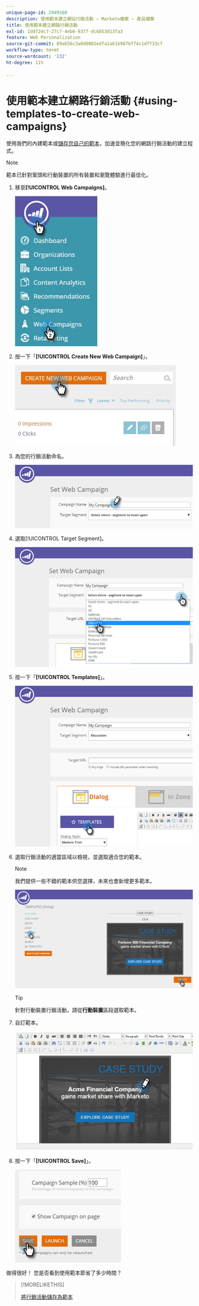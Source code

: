 ```yaml
---
unique-page-id: 2949168
description: 使用範本建立網站行銷活動 — Marketo檔案 — 產品檔案
title: 使用範本建立網路行銷活動
exl-id: 1d4f24c7-27c7-4eb6-9377-dc6853d13fa3
feature: Web Personalization
source-git-commit: 09a656c3a0d0002edfa1a61b987bff4c1dff33cf
workflow-type: tm+mt
source-wordcount: '132'
ht-degree: 11%

---
```


# 使用範本建立網路行銷活動 {#using-templates-to-create-web-campaigns}

使用我們的內建範本或[儲存您自己的範本](save-your-campaign-as-a-template.md)，加速並簡化您的網路行銷活動的建立程式。

>[!NOTE]
>
>範本已針對案頭和行動裝置的所有裝置和瀏覽體驗進行最佳化。

1. 移至&#x200B;**[!UICONTROL Web Campaigns]**。

   ![](assets/web-campaigns-hand.jpg)

1. 按一下「**[!UICONTROL Create New Web Campaign]**」。

   ![](assets/create-new-web-campaign-create-hand.jpg)

1. 為您的行銷活動命名。

   ![](assets/set-web-campaign-my-campaign-hand.jpg)

1. 選取[!UICONTROL Target Segment]。

   ![](assets/set-web-campaign-education.jpg)

1. 按一下「**[!UICONTROL Templates]**」。

   ![](assets/templates.png)

1. 選取行銷活動的適當區域以檢視，並選取適合您的範本。

   >[!NOTE]
   >
   >我們提供一些不錯的範本供您選擇，未來也會新增更多範本。

   ![](assets/select.png)

   >[!TIP]
   >
   >針對行動裝置行銷活動，請從&#x200B;**行動裝置**&#x200B;區段選取範本。

1. 自訂範本。

   ![](assets/customize-template.jpg)

1. 按一下「**[!UICONTROL Save]**」。

   ![](assets/click-save-hand.jpg)

做得很好！ 您是否看到使用範本節省了多少時間？

>[!MORELIKETHIS]
>
>[將行銷活動儲存為範本](/help/marketo/product-docs/web-personalization/using-templates/save-your-campaign-as-a-template.md)
